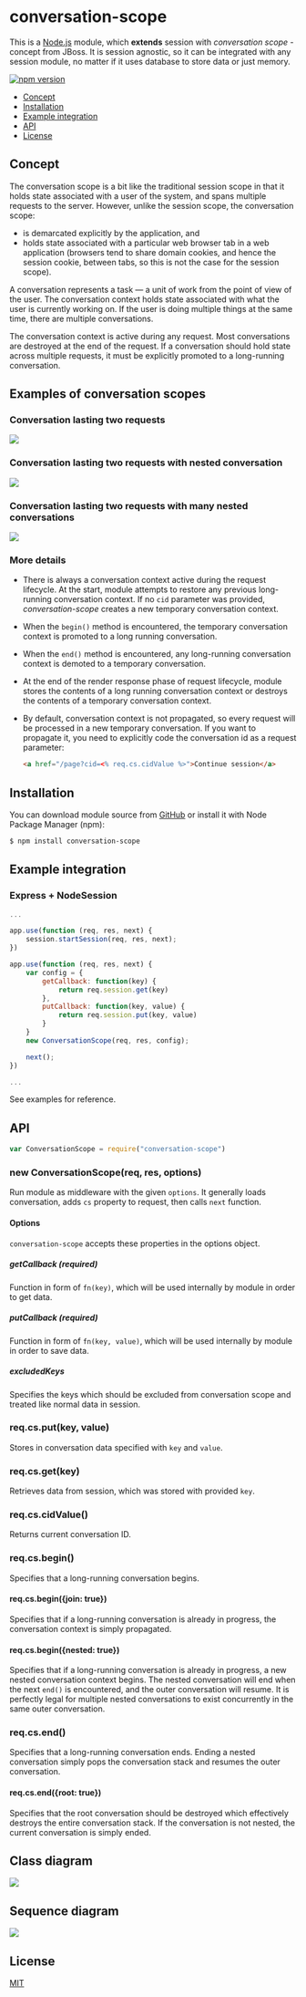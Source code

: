 conversation-scope
==================

This is a [Node.js](https://nodejs.org/en/) module, which **extends** session with *conversation scope* - concept from JBoss.
It is session agnostic, so it can be integrated with any session module, no matter if it uses database to store data or just memory.

[![npm version](https://badge.fury.io/js/conversation-scope.svg)](http://badge.fury.io/js/conversation-scope)

- [Concept](#concept)
- [Installation](#installation)
- [Example integration](#example-integration)
- [API](#api)
- [License](#license)

## Concept

The conversation scope is a bit like the traditional session scope in that it holds state associated with a user of the system, and spans multiple requests to the server. However, unlike the session scope, the conversation scope:

- is demarcated explicitly by the application, and
- holds state associated with a particular web browser tab in a web application (browsers tend to share domain cookies, and hence the session cookie, between tabs, so this is not the case for the session scope).

A conversation represents a task — a unit of work from the point of view of the user. The conversation context holds state associated with what the user is currently working on. If the user is doing multiple things at the same time, there are multiple conversations.

The conversation context is active during any request. Most conversations are destroyed at the end of the request. If a conversation should hold state across multiple requests, it must be explicitly promoted to a long-running conversation.

## Examples of conversation scopes

### Conversation lasting two requests

![](docs/ConversationLifeTime_2.png)

### Conversation lasting two requests with nested conversation

![](docs/ConversationLifeTime_3.png)

### Conversation lasting two requests with many nested conversations

![](docs/ConversationLifeTime_4.png)

### More details

- There is always a conversation context active during the request lifecycle. At the start, module attempts to restore any previous long-running conversation context. If no `cid` parameter was provided, *conversation-scope* creates a new temporary conversation context.
- When the `begin()` method is encountered, the temporary conversation context is promoted to a long running conversation.
- When the `end()` method is encountered, any long-running conversation context is demoted to a temporary conversation.
- At the end of the render response phase of request lifecycle, module stores the contents of a long running conversation context or destroys the contents of a temporary conversation context.
- By default, conversation context is not propagated, so every request will be processed in a new temporary conversation. If you want to propagate it, you need to explicitly code the conversation id as a request parameter:

    ```html
    <a href="/page?cid=<% req.cs.cidValue %>">Continue session</a>
    ```

## Installation

You can download module source from [GitHub](https://github.com/koxu1996/conversation-scope) or install it with Node Package Manager (npm):

```sh
$ npm install conversation-scope
```

## Example integration

### Express + NodeSession

```js
...

app.use(function (req, res, next) {
    session.startSession(req, res, next);
})

app.use(function (req, res, next) {
    var config = {
        getCallback: function(key) {
            return req.session.get(key)
        },
        putCallback: function(key, value) {
            return req.session.put(key, value)
        }
    }
    new ConversationScope(req, res, config);

    next();
})

...
```

See examples for reference.

## API

```js
var ConversationScope = require("conversation-scope")
```

### new ConversationScope(req, res, options)

Run module as middleware with the given `options`. It generally loads conversation, adds `cs` property to request, then calls `next` function.

#### Options

`conversation-scope` accepts these properties in the options object.

##### getCallback (required)

Function in form of `fn(key)`, which will be used internally by module in order to get data.

##### putCallback (required)

Function in form of `fn(key, value)`, which will be used internally by module in order to save data.

##### excludedKeys

Specifies the keys which should be excluded from conversation scope and treated like normal data in session.

### req.cs.put(key, value)

Stores in conversation data specified with `key` and `value`.

### req.cs.get(key)

Retrieves data from session, which was stored with provided `key`.

### req.cs.cidValue()

Returns current conversation ID.

### req.cs.begin()

Specifies that a long-running conversation begins.

#### req.cs.begin({join: true})

Specifies that if a long-running conversation is already in progress, the conversation context is simply propagated.

#### req.cs.begin({nested: true})

Specifies that if a long-running conversation is already in progress, a new nested conversation context begins. The nested conversation will end when the next `end()` is encountered, and the outer conversation will resume.
It is perfectly legal for multiple nested conversations to exist concurrently in the same outer conversation.

### req.cs.end()

Specifies that a long-running conversation ends. Ending a nested conversation simply pops the conversation stack and resumes the outer conversation.

#### req.cs.end({root: true})

Specifies that the root conversation should be destroyed which effectively destroys the entire conversation stack. If the conversation is not nested, the current conversation is simply ended.

## Class diagram

![](docs/ClassDiagram.png)

## Sequence diagram

![](docs/SequenceDiagram.png)

## License

[MIT](LICENSE)

